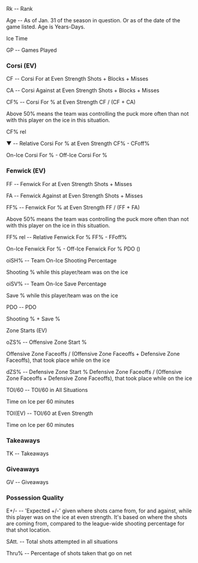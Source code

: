 Rk -- Rank

Age -- As of Jan. 31 of the season in question. Or as of the date of the game listed. Age is Years-Days.

Ice Time

GP -- Games Played

### Corsi (EV)
CF -- Corsi For at Even Strength
Shots + Blocks + Misses

CA -- Corsi Against at Even Strength
Shots + Blocks + Misses

CF% -- Corsi For % at Even Strength
CF / (CF + CA)

Above 50% means the team was controlling the
puck more often than not with this player on the
ice in this situation.

CF% rel

▼ -- Relative Corsi For % at Even Strength
CF% - CFoff%

On-Ice Corsi For % - Off-Ice Corsi For %

### Fenwick (EV)
FF -- Fenwick For at Even Strength
Shots + Misses

FA -- Fenwick Against at Even Strength
Shots + Misses

FF% -- Fenwick For % at Even Strength
FF / (FF + FA)

Above 50% means the team was controlling the
puck more often than not with this player on the
ice in this situation.

FF% rel -- Relative Fenwick For %
FF% - FFoff%

On-Ice Fenwick For % - Off-Ice Fenwick For %
PDO ()

oiSH% -- Team On-Ice Shooting Percentage

Shooting % while this player/team was on the ice

oiSV% -- Team On-Ice Save Percentage

Save % while this player/team was on the ice

PDO -- PDO

Shooting % + Save %

Zone Starts (EV)

oZS% -- Offensive Zone Start %

Offensive Zone Faceoffs / (Offensive Zone Faceoffs + Defensive Zone Faceoffs),
that took place while on the ice

dZS% -- Defensive Zone Start %
Defensive Zone Faceoffs / (Offensive Zone Faceoffs + Defensive Zone Faceoffs),
that took place while on the ice

TOI/60 -- TOI/60 in All Situations

Time on Ice per 60 minutes

TOI(EV) -- TOI/60 at Even Strength

Time on Ice per 60 minutes

### Takeaways

TK -- Takeaways

### Giveaways

GV -- Giveaways

### Possession Quality

E+/- -- 'Expected +/-' given where shots came from, for and against, while this player was on the ice at even strength.
It's based on where the shots are coming from, compared to the league-wide shooting percentage for that shot location.

SAtt. -- Total shots attempted in all situations

Thru% -- Percentage of shots taken that go on net